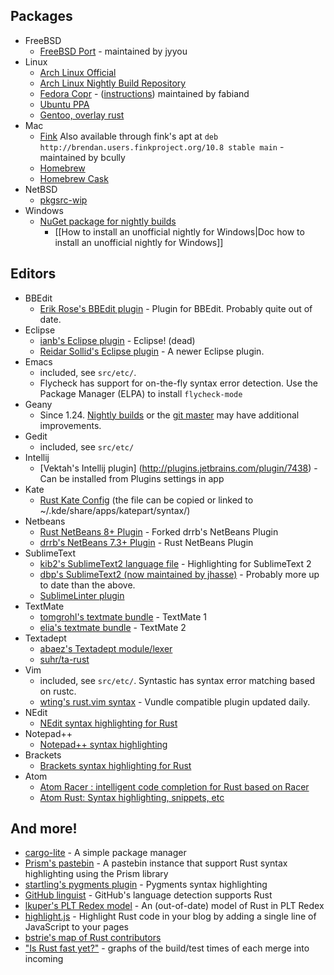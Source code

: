 ## Packages

* FreeBSD
  * [FreeBSD Port](http://www.freebsd.org/cgi/cvsweb.cgi/ports/lang/rust/) - maintained by jyyou
* Linux
  * [Arch Linux Official](https://www.archlinux.org/packages/community/x86_64/rust/)
  * [Arch Linux Nightly Build Repository](http://pkgbuild.com/~thestinger/repo/)
  * [Fedora Copr](http://copr-fe.cloud.fedoraproject.org/coprs/fabiand/rust-unofficial/) - ([instructions](http://dummdida.blogspot.de/2013/05/mozillas-rust-in-fedoras-ppa-copr.html)) maintained by fabiand
  * [Ubuntu PPA](https://launchpad.net/~hansjorg/+archive/rust)
  * [Gentoo, overlay rust](https://github.com/Heather/gentoo-rust)
* Mac
  * [Fink](http://fink.cvs.sourceforge.net/viewvc/fink/dists/10.7/stable/main/finkinfo/languages/rust.info?view=log) Also available through fink's apt at `deb http://brendan.users.finkproject.org/10.8 stable main` - maintained by bcully
  * [Homebrew](https://github.com/mxcl/homebrew/blob/master/Library/Formula/rust.rb)
  * [Homebrew Cask](https://github.com/caskroom/homebrew-cask/blob/master/Casks/rust.rb)
* NetBSD
  * [pkgsrc-wip](http://pkgsrc-wip.cvs.sourceforge.net/viewvc/pkgsrc-wip/wip/rust/)
* Windows
  * [NuGet package for nightly builds](https://www.nuget.org/packages/Rust/)
    * [[How to install an unofficial nightly for Windows|Doc how to install an unofficial nightly for Windows]]

## Editors

* BBEdit
  * [Erik Rose's BBEdit plugin](https://github.com/erikrose/rust-bbedit-plugin) - Plugin for BBEdit. Probably quite out of date.
* Eclipse
  * [ianb's Eclipse plugin](https://github.com/ianbollinger/oxide) - Eclipse! (dead)
  * [Reidar Sollid's Eclipse plugin](https://github.com/reidarsollid/RustyCage) - A newer Eclipse plugin.
* Emacs
  * included, see `src/etc/`. 
  * Flycheck has support for on-the-fly syntax error detection. Use the Package Manager (ELPA) to install `flycheck-mode`
* Geany
  * Since 1.24. [Nightly builds](http://nightly.geany.org/) or the [git master](https://github.com/geany/geany) may have additional improvements.
* Gedit
  * included, see `src/etc/`
* Intellij
  * [Vektah's Intellij plugin] (http://plugins.jetbrains.com/plugin/7438) - Can be installed from Plugins settings in app
* Kate
  * [Rust Kate Config](https://github.com/rust-lang/kate-config) (the file can be copied or linked to ~/.kde/share/apps/katepart/syntax/)
* Netbeans
  * [Rust NetBeans 8+ Plugin](https://github.com/azazar/rust-netbeans) - Forked drrb's NetBeans Plugin
  * [drrb's NetBeans 7.3+ Plugin](https://github.com/drrb/rust-netbeans) - Rust NetBeans Plugin
* SublimeText
  * [kib2's SublimeText2 language file](http://kib2.free.fr/Falcon/blog/25-01-2012-SublimeText2-Rust.html) - Highlighting for SublimeText 2
  * [dbp's SublimeText2 (now maintained by jhasse)](https://github.com/jhasse/sublime-rust) - Probably more up to date than the above.
  * [SublimeLinter plugin](https://github.com/oschwald/SublimeLinter-contrib-rustc)
* TextMate
  * [tomgrohl's textmate bundle](https://github.com/tomgrohl/Rust.tmbundle) - TextMate 1
  * [elia's textmate bundle](https://github.com/elia/rust.tmbundle) - TextMate 2
* Textadept
  * [abaez's Textadept module/lexer](https://bitbucket.org/a_baez/ta-rust)
  * [suhr/ta-rust](https://github.com/suhr/ta-rust)
* Vim
  * included, see `src/etc/`. Syntastic has syntax error matching based on rustc.
  * [wting's rust.vim syntax](https://github.com/wting/rust.vim) - Vundle compatible plugin updated daily.
* NEdit
  * [NEdit syntax highlighting for Rust](https://mail.mozilla.org/pipermail/rust-dev/2013-September/005822.html)
* Notepad++
  * [Notepad++ syntax highlighting](https://github.com/pfalabella/Rust-notepadplusplus)
* Brackets
  * [Brackets syntax highlighting for Rust](https://github.com/frozzare/brackets-rust)
* Atom
  * [Atom Racer : intelligent code completion for Rust based on Racer](https://github.com/edubkendo/atom-racer)
  * [Atom Rust: Syntax highlighting, snippets, etc](https://github.com/zargony/atom-language-rust)

## And more!

* [cargo-lite](https://github.com/cmr/cargo-lite) - A simple package manager
* [Prism's pastebin](http://kib2.free.fr/pastebin) - A pastebin instance that support Rust syntax highlighting using the Prism library
* [startling's pygments plugin](https://github.com/startling/pygments-rust) - Pygments syntax highlighting
* [GitHub linguist](https://github.com/github/linguist) - GitHub's language detection supports Rust
* [lkuper's PLT Redex model](https://github.com/lkuper/rust-redex) - An (out-of-date) model of Rust in PLT Redex
* [highlight.js](http://softwaremaniacs.org/soft/highlight/en/) - Highlight Rust code in your blog by adding a single line of JavaScript to your pages
* [bstrie's map of Rust contributors](http://seleniac.org/map/)
* ["Is Rust fast yet?"](http://huonw.github.io/isrustfastyet/) - graphs of the build/test times of each merge into incoming